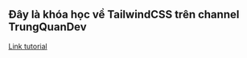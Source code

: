 ## Đây là khóa học về TailwindCSS trên channel TrungQuanDev

[Link tutorial](https://bit.ly/learn-tailwind-css)
